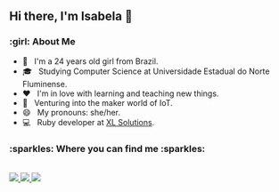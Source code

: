 <h2> Hi there, I'm Isabela 👋 </h2>

<h3> :girl: About Me </h3>

- :nail_care: &nbsp; I'm a 24 years old girl from Brazil.
- 🎓 &nbsp; Studying Computer Science at Universidade Estadual do Norte Fluminense.
- :hearts: &nbsp; I'm in love with learning and teaching new things.
- :wrench: &nbsp; Venturing into the maker world of IoT.
- 😄 &nbsp; My pronouns: she/her.
- :computer: &nbsp; Ruby developer at [XL Solutions](https://xl.solutions/).

<h3> :sparkles: Where you can find me :sparkles: </h3>

<p><br/>
  <a href="https://www.linkedin.com/in/isacoper/">
    <img src="https://img.shields.io/badge/linkedin-isabela-blue">
  </a>
  
  <a href="https://www.instagram.com/isacoper/">
    <img src="https://img.shields.io/badge/instagram-isacoper-blue">
  </a>
  
  <a href="https://www.twitter.com/bellamortt/">
    <img src="https://img.shields.io/badge/twitter-bellamort-blue">
  </a>
</p>
